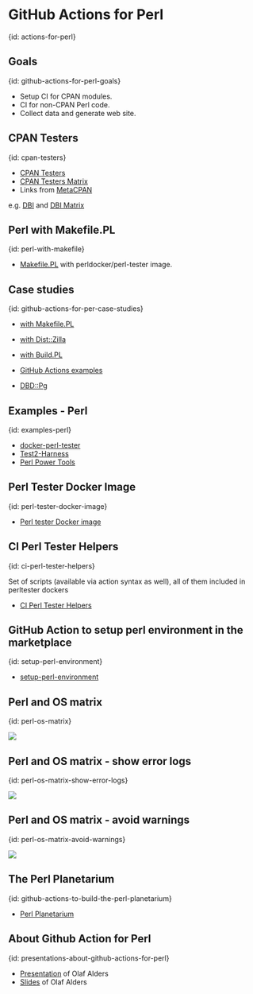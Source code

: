 # GitHub Actions for Perl
{id: actions-for-perl}

## Goals
{id: github-actions-for-perl-goals}

* Setup CI for CPAN modules.
* CI for non-CPAN Perl code.
* Collect data and generate web site.


## CPAN Testers
{id: cpan-testers}

* [CPAN Testers](https://cpantesters.org/)
* [CPAN Testers Matrix](https://matrix.cpantesters.org/)
* Links from [MetaCPAN](https://metacpan.org/)

e.g. [DBI](https://metacpan.org/pod/DBI) and [DBI Matrix](http://matrix.cpantesters.org/?dist=DBI+1.643)


## Perl with Makefile.PL
{id: perl-with-makefile}

* [Makefile.PL](https://github.com/szabgab/github-actions-perldocker-perl-tester) with perldocker/perl-tester image.

## Case studies
{id: github-actions-for-per-case-studies}

* [with Makefile.PL](https://github.com/szabgab/github-actions-perl-makefile/)

* [with Dist::Zilla](https://github.com/szabgab/github-actions-perl-dist-zilla/)

* [with Build.PL](https://github.com/szabgab/github-actions-perl-build/)

* [GitHub Actions examples](https://code-maven.com/github-actions)

* [DBD::Pg](https://metacpan.org/pod/DBD::Pg)

## Examples - Perl
{id: examples-perl}

* [docker-perl-tester](https://github.com/Perl/docker-perl-tester/tree/master/.github/workflows)
* [Test2-Harness](https://github.com/Test-More/Test2-Harness/tree/master/.github/workflows)
* [Perl Power Tools](https://github.com/briandfoy/PerlPowerTools)

## Perl Tester Docker Image
{id: perl-tester-docker-image}

* [Perl tester Docker image](https://hub.docker.com/r/perldocker/perl-tester)

## CI Perl Tester Helpers
{id: ci-perl-tester-helpers}

Set of scripts (available via action syntax as well), all of them included in perltester dockers

* [CI Perl Tester Helpers](https://github.com/oalders/ci-perl-tester-helpers)

## GitHub Action to setup perl environment in the marketplace
{id: setup-perl-environment}

* [setup-perl-environment](https://github.com/marketplace/actions/setup-perl-environment)

## Perl and OS matrix
{id: perl-os-matrix}

![](examples/workflows/perl-os-matrix.yml)

## Perl and OS matrix - show error logs
{id: perl-os-matrix-show-error-logs}

![](examples/workflows/perl-os-matrix-show-logs.yml)

## Perl and OS matrix - avoid warnings
{id: perl-os-matrix-avoid-warnings}

![](examples/workflows/perl-os-matrix-no-warnings.yml)

## The Perl Planetarium
{id: github-actions-to-build-the-perl-planetarium}

* [Perl Planetarium](https://perl.theplanetarium.org/)

## About Github Action for Perl
{id: presentations-about-github-actions-for-perl}

* [Presentation](https://www.youtube.com/watch?v=WfXo71I7LmE&list=PLA9_Hq3zhoFznY_cvm5iAbUZ9T6-6zbIu&index=38) of Olaf Alders
* [Slides](https://github.com/oalders/presentations/blob/master/slides/4-github-actions/marp.pdf) of Olaf Alders


<!--
auto-build-and-test-dist

- perl-versions matrix generator of perl versions (will automatically include newer perls for you)

-->

